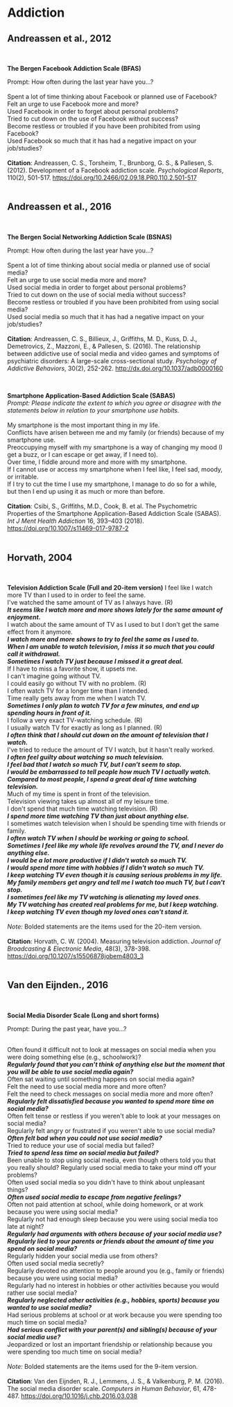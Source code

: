 # Addiction
## Andreassen et al., 2012 <br />
<br />

**The Bergen Facebook Addiction Scale (BFAS)** <br />

Prompt: How often during the last year have you...? <br />
<br />
Spent a lot of time thinking about Facebook or planned use of Facebook? <br />
Felt an urge to use Facebook more and more? <br />
Used Facebook in order to forget about personal problems? <br />
Tried to cut down on the use of Facebook without success? <br />
Become restless or troubled if you have been prohibited from using Facebook? <br />
Used Facebook so much that it has had a negative impact on your job/studies? <br />
<br />
**Citation**: Andreassen, C. S., Torsheim, T., Brunborg, G. S., & Pallesen, S. (2012). Development of a Facebook addiction scale. _Psychological Reports_, 110(2), 501-517. https://doi.org/10.2466/02.09.18.PR0.110.2.501-517 <br />
<br />

## Andreassen et al., 2016
<br />

**The Bergen Social Networking Addiction Scale (BSNAS)** <br />

Prompt: How often during the last year have you...? <br />
<br />
Spent a lot of time thinking about social media or planned use of social media? <br />
Felt an urge to use social media more and more? <br />
Used social media in order to forget about personal problems? <br />
Tried to cut down on the use of social media without success? <br />
Become restless or troubled if you have been prohibited from using social media? <br />
Used social media so much that it has had a negative impact on your job/studies? <br />
<br />
**Citation**: Andreassen, C. S., Billieux, J., Griffiths, M. D., Kuss, D. J., Demetrovics, Z., Mazzoni, E., & Pallesen, S. (2016). The relationship between addictive use of social media and video games and symptoms of psychiatric disorders: A large-scale cross-sectional study. _Psychology of Addictive Behaviors_, 30(2), 252-262. http://dx.doi.org/10.1037/adb0000160 <br />
<br />

## 


**Smartphone Application-Based Addiction Scale (SABAS)**
<br />
*Prompt: Please indicate the extent to which you agree or disagree with the statements below in
relation to your smartphone use habits.*<br />
<br />
My smartphone is the most important thing in my life.<br />
Conflicts have arisen between me and my family (or friends) because of my smartphone use.<br />
Preoccupying myself with my smartphone is a way of changing my mood (I get a buzz, or I can escape or get away, if I need to).<br />
Over time, I fiddle around more and more with my smartphone.<br />
If I cannot use or access my smartphone when I feel like, I feel sad, moody, or irritable.<br />
If I try to cut the time I use my smartphone, I manage to do so for a while, but then I end up using it as much or more than before.<br />
<br />
**Citation**: Csibi, S., Griffiths, M.D., Cook, B. et al. The Psychometric Properties of the Smartphone Application-Based Addiction Scale (SABAS). _Int J Ment Health Addiction_ 16, 393–403 (2018). https://doi.org/10.1007/s11469-017-9787-2 <br />
<br />

## Horvath, 2004
<br />

**Television Addiction Scale (Full and 20-item version)**
I feel like I watch more TV than I used to in order to feel the same.<br />
I've watched the same amount of TV as I always have. (R) <br /> 
***It seems like I watch more and more shows lately for the same amount of enjoyment.***<br />
I watch about the same amount of TV as I used to but I don't get the same effect from it anymore.<br />
***I watch more and more shows to try to feel the same as I used to.***<br />
***When I am unable to watch television, I miss it so much that you could call it withdrawal.***<br />
***Sometimes I watch TV just because I missed it a great deal.***<br />
If I have to miss a favorite show, it upsets me.<br />
I can't imagine going without TV.<br />
I could easily go without TV with no problem. (R) <br />
I often watch TV for a longer time than I intended.<br />
Time really gets away from me when I watch TV.<br />
***Sometimes I only plan to watch TV for a few minutes, and end up spending hours in front of it.***<br />
I follow a very exact TV-watching schedule. (R) <br />
I usually watch TV for exactly as long as I planned. (R) <br />
***I often think that I should cut down on the amount of television that I watch.***<br />
I've tried to reduce the amount of TV I watch, but it hasn't really worked.<br />
***I often feel guilty about watching so much television.***<br />
***I feel bad that I watch so much TV, but I can't seem to stop.***<br />
***I would be embarrassed to tell people how much TV I actually watch.***<br />
***Compared to most people, I spend a great deal of time watching television.***<br />
Much of my time is spent in front of the television.<br />
Television viewing takes up almost all of my leisure time.<br />
I don't spend that much time watching television. (R) <br />
***I spend more time watching TV than just about anything else.***<br />
I sometimes watch television when I should be spending time with friends or family.<br />
***I often watch TV when I should be working or going to school.***<br />
***Sometimes I feel like my whole life revolves around the TV, and I never do anything else.***<br />
***I would be a lot more productive if I didn't watch so much TV.***<br />
***I would spend more time with hobbies if I didn't watch so much TV.***<br />
***I keep watching TV even though it is causing serious problems in my life.***<br />
***My family members get angry and tell me I watch too much TV, but I can't stop.***<br />
***I sometimes feel like my TV watching is alienating my loved ones***.<br />
***My TV watching has created real problems for me, but I keep watching.***<br />
***I keep watching TV even though my loved ones can't stand it.***<br />
<br />
*Note:* Bolded statements are the items used for the 20-item version. <br />
<br />
**Citation**: Horvath, C. W. (2004). Measuring television addiction. _Journal of Broadcasting & Electronic Media_, 48(3), 378-398. https://doi.org/10.1207/s15506878jobem4803_3 <br />
<br />

## Van den Eijnden., 2016 <br />
<br />

**Social Media Disorder Scale (Long and short forms)** <br />

Prompt: During the past year, have you...? <br />
<br />

Often found it difficult not to look at messages on social media when you were doing something else (e.g., schoolwork)? <br />
***Regularly found that you can't think of anything else but the moment that you will be able to use social media again?*** <br />
Often sat waiting until something happens on social media again? <br />
Felt the need to use social media more and more often? <br />
Felt the need to check messages on social media more and more often? <br />
***Regularly felt dissatisfied because you wanted to spend more time on social media?*** <br />
Often felt tense or restless if you weren't able to look at your messages on social media? <br />
Regularly felt angry or frustrated if you weren't able to use social media? <br />
***Often felt bad when you could not use social media?*** <br />
Tried to reduce your use of social media but failed? <br />
***Tried to spend less time on social media but failed?*** <br />
Been unable to stop using social media, even though others told you that you really should?
Regularly used social media to take your mind off your problems? <br />
Often used social media so you didn't have to think about unpleasant things? <br />
***Often used social media to escape from negative feelings?*** <br />
Often not paid attention at school, while doing homework, or at work because you were using social media? <br />
Regularly not had enough sleep because you were using social media too late at night? <br />
***Regularly had arguments with others because of your social media use?*** <br />
***Regularly lied to your parents or friends about the amount of time you spend on social media?*** <br />
Regularly hidden your social media use from others? <br />
Often used social media secretly? <br />
Regularly devoted no attention to people around you (e.g., family or friends) because you were using social media? <br />
Regularly had no interest in hobbies or other activities because you would rather use social media? <br />
***Regularly neglected other activities (e.g., hobbies, sports) because you wanted to use social media?*** <br />
Had serious problems at school or at work because you were spending too much time on social media? <br />
***Had serious conflict with your parent(s) and sibling(s) because of your social media use?*** <br />
Jeopardized or lost an important friendship or relationship because you were spending too much time on social media? <br />
<br />
*Note:* Bolded statements are the items used for the 9-item version. <br />
<br />
**Citation**: Van den Eijnden, R. J., Lemmens, J. S., & Valkenburg, P. M. (2016). The social media disorder scale. _Computers in Human Behavior_, 61, 478-487. https://doi.org/10.1016/j.chb.2016.03.038 <br />
<br />
